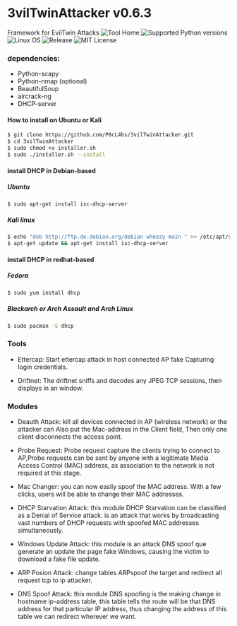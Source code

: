 # 3vilTwinAttacker v0.6.3
Framework for EvilTwin Attacks
![Tool Home](https://dl.dropboxusercontent.com/u/97321327/evil/evil6.3.png)
![Supported Python versions](https://img.shields.io/badge/python-2.7-blue.svg)
![Linux OS](https://img.shields.io/badge/Supported%20OS-Linux-green.svg)
![Release](https://img.shields.io/badge/3vilTwinAttacker-0.6.3%20-orange.svg)
![MIT License](https://img.shields.io/packagist/l/doctrine/orm.svg)
### dependencies:
* Python-scapy
* Python-nmap (optional)
* BeautifulSoup
* aircrack-ng
* DHCP-server

#### How to install on Ubuntu or Kali
```sh
$ git clone https://github.com/P0cL4bs/3vilTwinAttacker.git
$ cd 3vilTwinAttacker
$ sudo chmod +x installer.sh
$ sudo ./installer.sh --install
```
#### install DHCP in  Debian-based

##### Ubuntu

```sh
$ sudo apt-get install isc-dhcp-server
```

##### Kali linux

```sh
$ echo "deb http://ftp.de.debian.org/debian wheezy main " >> /etc/apt/sources.list
$ apt-get update && apt-get install isc-dhcp-server
```

#### install DHCP in  redhat-based

##### Fedora

```sh
$ sudo yum install dhcp
```
##### Blackarch or Arch Assault and Arch Linux
```sh
$ sudo pacman -S dhcp
```
### Tools

- Ettercap: Start ettercap attack in host connected AP fake Capturing login credentials.

-  Driftnet: The driftnet sniffs and decodes any JPEG TCP sessions, then displays in  an window.

### Modules
* Deauth Attack: kill all devices connected in AP (wireless network) or the attacker can Also put the Mac-address in the Client field, Then only one client disconnects the access point.

* Probe Request:  Probe request  capture the  clients trying to connect to AP,Probe requests can be sent by anyone with a legitimate Media Access Control (MAC) address, as association to the network is not required at this stage.

* Mac Changer: you can now easily spoof the MAC address. With a few clicks, users will be able to change their MAC addresses.

* DHCP Starvation Attack: this module DHCP Starvation can be classified as a Denial of Service attack. is an attack that works by broadcasting vast numbers of DHCP requests with spoofed MAC addresses simultaneously.

* Windows Update Attack: this module is an attack DNS spoof que generate an update the page fake Windows, causing the victim to download a fake file update.

* ARP Posion Attack:  change tables ARPspoof the target and redirect all request tcp to ip attacker.

* DNS Spoof Attack: this module DNS spoofing is the making change in hostname ip-address table, this table tells the route will be that DNS address for that particular IP address, thus changing the address of this table we can redirect wherever we want.


